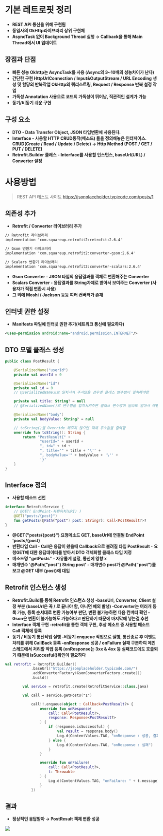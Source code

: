 # 기본 레트로핏 정리

- **REST API 통신을 위해 구현됨**
- **동일사의 OkHttp라이브러리 상위 구현체**
- **AsyncTask 없이 Background Thread 실행 → Callback을 통해 Main Thread에서 UI 업데이트**

## 장점과 단점

- **빠른 성능
  Okhttp는 AsyncTask를 사용 (Async의 3~10배의 성능차이가 난다)**
- **간단한 구현
  HttpUrlConnection / Input&OutputStream / URL Encoding 생성 및 할당의 반복작업
  OkHttp의 쿼리스트링, Request / Response 반복 설정 작업**
- **가독성
  Annotation 사용으로 코드의 가독성이 뛰어남, 직관적인 설계가 가능**
- **동기/비동기 쉬운 구현**

## 구성 요소

- **DTO - Data Transfer Object, JSON 타입변환에 사용된다.**
- **Interface - 사용할 HTTP CRUD동작(메소드) 들을 정의해놓은 인터페이스.
  CRUD(Create / Read / Update / Delete) → Http Method (POST / GET / PUT / DELETE)**
- **Retrofit.Builder 클래스 - Interface를 사용할 인스턴스, baseUrl(URL) / Converter 설정**

# 사용방법

> REST API 테스트 사이트
> https://jsonplaceholder.typicode.com/posts/1

## 의존성 추가

- **Retrofit / Converter 라이브러리 추가**

```xml
// Retrofit 라이브러리
implementation 'com.squareup.retrofit2:retrofit:2.6.4' 

// Gson 변환기 라이브러리
implementation 'com.squareup.retrofit2:converter-gson:2.6.4'    

// Scalars 변환기 라이브러리
implementation 'com.squareup.retrofit2:converter-scalars:2.6.4'
```

- **Gson Converter - JSON 타입의 응답결과를 객체로 변환해주는 Converter**
- **Scalars Converter - 응답결과를 String자체로 받아서 보여주는 Converter (사용자가 직접 변환시 사용)**
- **그 외에 Moshi / Jackson 등등 여러 컨버터가 존재**

## 인터넷 권한 설정

- **Manifests 파일에 인터넷 권한 추가(네트워크 통신에 필요하다)**

```xml
<uses-permission android:name="android.permission.INTERNET"/>
```

## DTO 모델 클래스 생성

```kotlin
public class PostResult {

    @SerializedName("userId")
    private val userId = 0

    @SerializedName("id")
    private val id = 0
    // @SerializedName으로 일치시켜 주지않을 경우엔 클래스 변수명이 일치해야함

    private val title: String? = null
    // @SerializedName()로 변수명을 입치시켜주면 클래스 변수명이 달라도 알아서 매핑시켜줌

    @SerializedName("body")
    private val bodyValue: String? = null

    // toString()을 Override 해주지 않으면 객체 주소값을 출력함
    override fun toString(): String {
        return "PostResult{" +
                "userId=" + userId +
                ", id=" + id +
                ", title='" + title + '\'' +
                ", bodyValue='" + bodyValue + '\'' +
                '}'
    }
}
```

## Interface 정의

- **사용할 메소드 선언**

```kotlin
interface RetrofitService {
    // @GET( EndPoint-자원위치(URI) )
    @GET("posts/{post}")
    fun getPosts(@Path("post") post: String?): Call<PostResult?>?
}
```

- **@GET("posts/{post}") 요청메소드 GET, baseUrl에 연결될 EndPoint 'posts/{post}**
- **반환타입 Call - Call은 응답이 왔을때 Callback으로 불려질 타입 PostResult - 요청GET에 대한 응답데이터를 받아서 DTO 객체화할 클래스 타입 지정**
- **메소드명 "getPosts" - 자유롭게 설정, 통신에 영향 x**
- **매개변수 '@Path("post") String post' - 매개변수 post가 @Path("post")를 보고 @GET 내부 {post}에 대입**

## Retrofit 인스턴스 생성

- **Retrofit.Build를 통해 Retrofit 인스턴스 생성
  -baseUrl, Converter, Client 설정 부분 (baseUrl은 꼭 / 로 끝나야 함, 아니면 예외 발생)
  -Converter는 여러개 등록 가능, 등록 순서대로 변환 가능여부 판단, 변환 불가능하면 다음 컨버터 확인
  -Gson은 변환이 불가능해도 가능하다고 판단하기 때문에 마지막에 넣는걸 추천**
- **Interface 객체 구현
  -retrofit을 통한 객체 구현, 추상 메소드 중 사용할 메소드 Call 객체에 등록**
- **동기 / 비동기 통신작업 실행
  -비동기 enqueue 작업으로 실행, 통신종료 후 이벤트 처리를 위해 CallBack 등록
  -onResponse 성공 / onFailure 실패 구분하여 메인스레드에서 처리할 작업 등록
  (onResponse는 3xx & 4xx 등 실패코드에도 호출되기 떄문에 isSuccesful()확인이 필요하다**

```kotlin
val retrofit = Retrofit.Builder()
            .baseUrl("https://jsonplaceholder.typicode.com/")
            .addConverterFactory(GsonConverterFactory.create())
            .build()

        val service = retrofit.create(RetrofitService::class.java)

        val call = service.getPosts("1")

            call!!.enqueue(object : Callback<PostResult?> {
                override fun onResponse(
                    call: Call<PostResult?>,
                    response: Response<PostResult?>
                ) {
                    if (response.isSuccessful) {
                        val result = response.body()
                        Log.d(ContentValues.TAG, "onResponse : 성공, 결과 ${result.toString()}".trimIndent())
                    } else {
                        Log.d(ContentValues.TAG, "onResponse : 실패")
                    }
                }

                override fun onFailure(
                    call: Call<PostResult?>,
                    t: Throwable
                ) {
                    Log.d(ContentValues.TAG, "onFailure: " + t.message)
                }
            })
```

## 결과

- **정상적인 응답받아 → PostResult 객체 변환 성공**

![](C:\Users\msp05\Downloads\Untitled.png)